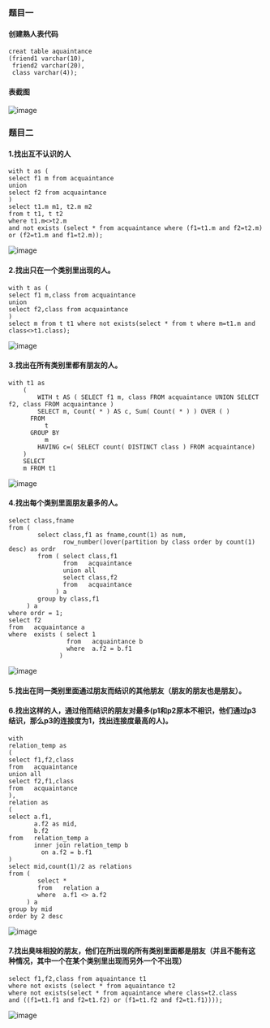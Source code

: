 ### 题目一
#### 创建熟人表代码
```
creat table aquaintance
(friend1 varchar(10),
 friend2 varchar(20),
 class varchar(4));
 ```
#### 表截图
![image](https://github.com/bige1997372/Database-Concepts/blob/master/%E7%AC%AC%E4%B8%89%E5%91%A8%E4%BD%9C%E4%B8%9A/%E5%88%9B%E5%BB%BA.png)
### 题目二
#### 1.找出互不认识的⼈
```
with t as (
select f1 m from acquaintance
union 
select f2 from acquaintance
)
select t1.m m1, t2.m m2
from t t1, t t2
where t1.m<>t2.m
and not exists (select * from acquaintance where (f1=t1.m and f2=t2.m) or (f2=t1.m and f1=t2.m));
```
![image](https://github.com/bige1997372/Database-Concepts/blob/master/%E7%AC%AC%E4%B8%89%E5%91%A8%E4%BD%9C%E4%B8%9A/1.png)
#### 2.找出只在⼀个类别⾥出现的⼈。
```
with t as (
select f1 m,class from acquaintance
union 
select f2,class from acquaintance
)
select m from t t1 where not exists(select * from t where m=t1.m and class<>t1.class);
```
![image](https://github.com/bige1997372/Database-Concepts/blob/master/%E7%AC%AC%E4%B8%89%E5%91%A8%E4%BD%9C%E4%B8%9A/2.png)
#### 3.找出在所有类别⾥都有朋友的⼈。
```
with t1 as
	(
		WITH t AS ( SELECT f1 m, class FROM acquaintance UNION SELECT f2, class FROM acquaintance ) 
		SELECT m, Count( * ) AS c, Sum( Count( * ) ) OVER ( ) 
	  FROM
		  t 
	  GROUP BY
		  m
		HAVING c=( SELECT count( DISTINCT class ) FROM acquaintance)
	) 
	SELECT
	m FROM t1
```
![image](https://github.com/bige1997372/Database-Concepts/blob/master/%E7%AC%AC%E4%B8%89%E5%91%A8%E4%BD%9C%E4%B8%9A/3.png)
#### 4.找出每个类别⾥⾯朋友最多的⼈。
```
select class,fname
from (
        select class,f1 as fname,count(1) as num,
               row_number()over(partition by class order by count(1) desc) as ordr
        from ( select class,f1
               from   acquaintance
               union all
               select class,f2
               from   acquaintance
             ) a
        group by class,f1
     ) a
where ordr = 1;
select f2
from   acquaintance a
where  exists ( select 1
                from   acquaintance b
                where  a.f2 = b.f1
              )
```
![image](https://github.com/bige1997372/Database-Concepts/blob/master/%E7%AC%AC%E4%B8%89%E5%91%A8%E4%BD%9C%E4%B8%9A/4.png)
#### 5.找出在同⼀类别⾥⾯通过朋友⽽结识的其他朋友（朋友的朋友也是朋友）。 
#### 6.找出这样的⼈，通过他⽽结识的朋友对最多(p1和p2原本不相识，他们通过p3 结识，那么p3的连接度为1，找出连接度最⾼的⼈)。
```
with 
relation_temp as 
(
select f1,f2,class
from   acquaintance
union all
select f2,f1,class
from   acquaintance
),
relation as
(
select a.f1,
       a.f2 as mid,
       b.f2 
from   relation_temp a
       inner join relation_temp b
         on a.f2 = b.f1
)
select mid,count(1)/2 as relations 
from (
        select *
        from   relation a
        where  a.f1 <> a.f2
     ) a
group by mid 
order by 2 desc
```
![image](https://github.com/bige1997372/Database-Concepts/blob/master/%E7%AC%AC%E4%B8%89%E5%91%A8%E4%BD%9C%E4%B8%9A/6.png)
#### 7.找出臭味相投的朋友，他们在所出现的所有类别⾥⾯都是朋友（并且不能有这 种情况，其中⼀个在某个类别⾥出现⽽另外⼀个不出现）
```
select f1,f2,class from aquaintance t1
where not exists (select * from aquaintance t2
where not exists(select * from aquaintance where class=t2.class 
and ((f1=t1.f1 and f2=t1.f2) or (f1=t1.f2 and f2=t1.f1))));
```
![image](https://github.com/bige1997372/Database-Concepts/blob/master/%E7%AC%AC%E4%B8%89%E5%91%A8%E4%BD%9C%E4%B8%9A/7.png)
